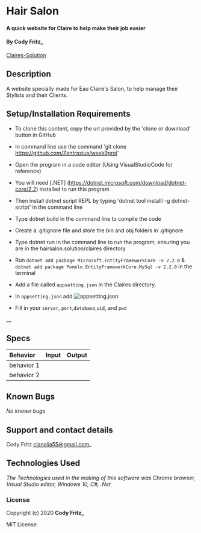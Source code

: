 # Hair Salon

#### A quick website for Claire to help make their job easier

#### By Cody Fritz_
[Claires-Solution](https://github.com/Zentraxius/week9proj)

## Description

A website specially made for Eau Claire's Salon, to help manage their Stylists and their Clients.

## Setup/Installation Requirements

* To clone this content, copy the url provided by the 'clone or download' button in GitHub
* In command line use the command 'git clone https://github.com/Zentraxius/week9proj'
* Open the program in a code editor (Using VisualStudioCode for reference)
* You will need [.NET] (https://dotnet.microsoft.com/download/dotnet-core/2.2) installed to run this program 
* Then install dotnet script REPL by typing 'dotnet tool installl -g dotnet-script' in the command line
* Type dotnet build in the command line to compile the code
* Create a .gitignore file and store the bin and obj folders in .gitignore
* Type dotnet run in the command line to run the program, ensuring you are in the hairsalon.solution/claires directory

* Run `dotnet add package Microsoft.EntityFrameworkCore -v 2.2.0`  &
`dotnet add package Pomelo.EntityFrameworkCore.MySql -v 2.2.0`
in the terminal
* Add a file called `appsetting.json` in the Claires directory.
* In `appsetting.json` add ![appsetting.json](Assets/setup.png)
* Fill in your `server`, `port`,`database`,`uid`, and `pwd`

__

## Specs

| Behavior    | Input | Output |
| :---------- | ----- | -----: |
| behavior 1 |  |  |
| behavior 2 |  |  |



## Known Bugs

_No known bugs_

## Support and contact details

Cody Fritz <clanalia55@gmail.com>_

## Technologies Used

_The Technologies used in the making of this software was Chrome browser, Visual Studio editor, Windows 10, C#, .Net_

### License

Copyright (c) 2020 **Cody Fritz_**

MIT License